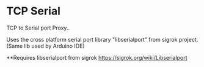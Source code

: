 # TCP Serial
TCP to Serial port Proxy.. 

Uses the cross platform serial port library "libserialport" from sigrok project.  (Same lib used by Arduino IDE)

**Requires libserialport from sigrok https://sigrok.org/wiki/Libserialport